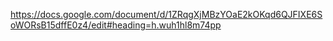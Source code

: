 https://docs.google.com/document/d/1ZRqgXjMBzYOaE2kOKqd6QJFIXE6SoWORsB15dffE0z4/edit#heading=h.wuh1hl8m74pp
